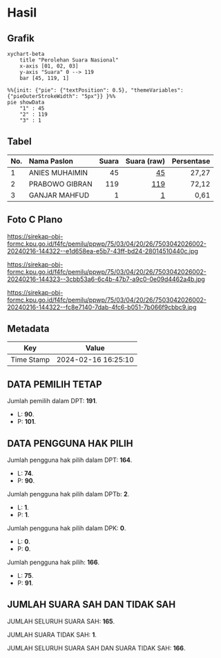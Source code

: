 # Hasil

## Grafik

```mermaid
xychart-beta
    title "Perolehan Suara Nasional"
    x-axis [01, 02, 03]
    y-axis "Suara" 0 --> 119
    bar [45, 119, 1]
```

```mermaid
%%{init: {"pie": {"textPosition": 0.5}, "themeVariables": {"pieOuterStrokeWidth": "5px"}} }%%
pie showData
    "1" : 45
    "2" : 119
    "3" : 1
```

## Tabel

| No. | Nama Paslon    | Suara | Suara (raw) | Persentase |
|:--- |:-------------- | -----:| -----------:| ----------:|
| 1   | ANIES MUHAIMIN | 45    | [45][p-1]   | 27,27      |
| 2   | PRABOWO GIBRAN | 119   | [119][p-2]  | 72,12      |
| 3   | GANJAR MAHFUD  | 1     | [1][p-3]    | 0,61       |


[p-1]: https://github.com/gigit-pemilu/pemilu-2024/blob/main/pilpres/hitung-suara/sub/75-gorontalo/sub/03-bone-bolango/sub/04-bonepantai/sub/2026-tihu/sub/002-tps/sub/paslon-1.txt
[p-2]: https://github.com/gigit-pemilu/pemilu-2024/blob/main/pilpres/hitung-suara/sub/75-gorontalo/sub/03-bone-bolango/sub/04-bonepantai/sub/2026-tihu/sub/002-tps/sub/paslon-2.txt
[p-3]: https://github.com/gigit-pemilu/pemilu-2024/blob/main/pilpres/hitung-suara/sub/75-gorontalo/sub/03-bone-bolango/sub/04-bonepantai/sub/2026-tihu/sub/002-tps/sub/paslon-3.txt

## Foto C Plano

https://sirekap-obj-formc.kpu.go.id/f4fc/pemilu/ppwp/75/03/04/20/26/7503042026002-20240216-144322--e1d658ea-e5b7-43ff-bd24-28014510440c.jpg

https://sirekap-obj-formc.kpu.go.id/f4fc/pemilu/ppwp/75/03/04/20/26/7503042026002-20240216-144323--3cbb53a6-6c4b-47b7-a9c0-0e09d4462a4b.jpg

https://sirekap-obj-formc.kpu.go.id/f4fc/pemilu/ppwp/75/03/04/20/26/7503042026002-20240216-144322--fc8e7140-7dab-4fc6-b051-7b066f9cbbc9.jpg


## Metadata

| Key        | Value               |
| ---------- | ------------------- |
| Time Stamp | 2024-02-16 16:25:10 |


## DATA PEMILIH TETAP

Jumlah pemilih dalam DPT: **191**.
 * L: **90**.
 * P: **101**.

## DATA PENGGUNA HAK PILIH

Jumlah pengguna hak pilih dalam DPT: **164**.
 * L: **74**.
 * P: **90**.

Jumlah pengguna hak pilih dalam DPTb: **2**.
 * L: **1**.
 * P: **1**.

Jumlah pengguna hak pilih dalam DPK: **0**.
 * L: **0**.
 * P: **0**.

Jumlah pengguna hak pilih: **166**.
 * L: **75**.
 * P: **91**.

## JUMLAH SUARA SAH DAN TIDAK SAH

JUMLAH SELURUH SUARA SAH: **165**.

JUMLAH SUARA TIDAK SAH: **1**.

JUMLAH SELURUH SUARA SAH DAN SUARA TIDAK SAH: **166**.


